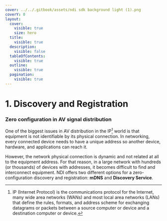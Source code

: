 ```yaml
---
cover: ../../.gitbook/assets/ndi sdk background light (1).png
coverY: 0
layout:
  cover:
    visible: true
    size: hero
  title:
    visible: true
  description:
    visible: false
  tableOfContents:
    visible: true
  outline:
    visible: true
  pagination:
    visible: true
---
```


# 1. Discovery and Registration

### Zero configuration in AV signal distribution <a href="#_toc144291436" id="_toc144291436"></a>

One of the biggest issues in AV distribution in the IP[^1] world is that equipment is not identifiable by its physical connection. In networking, every connected device needs to have a unique address so another device, hardware, and applications can reach it.&#x20;

However, the network physical connection is dynamic and not related at all to the equipment address. For that reason, in a large network with hundreds (or thousands) of devices with addresses, it becomes difficult to find and interconnect equipment. NDI offers two different options for a zero-configuration discovery and registration: **mDNS** and **Discovery Service**.

[^1]: IP (Internet Protocol) is the communications protocol for the Internet, many wide area networks (WANs) and most local area networks (LANs) that define the rules, formats, and address scheme for exchanging datagrams or packets between a source computer or device and a destination computer or device.
